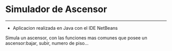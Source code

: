 # Simulador de Ascensor
------------------------

 * Aplicacion realizada en Java con el IDE NetBeans
 
 Simula un ascensor, con las funciones mas comunes que posee un ascensor:bajar, subir, numero de piso...
 

